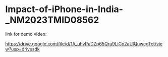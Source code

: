 # Impact-of-iPhone-in-India-_NM2023TMID08562

link for demo video:

https://drive.google.com/file/d/1A_uhvPuDZp65Qru9LiCo2aUlQuwcgTct/view?usp=drivesdk
